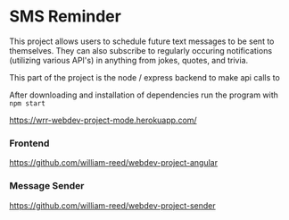 # SMS Reminder
This project allows users to schedule future text messages to be sent to themselves. They can also subscribe to regularly occuring notifications (utilizing various API's) in anything from jokes, quotes, and trivia.

This part of the project is the node / express backend to make api calls to

After downloading and installation of dependencies run the program with `npm start`

https://wrr-webdev-project-mode.herokuapp.com/

### Frontend
https://github.com/william-reed/webdev-project-angular
### Message Sender
https://github.com/william-reed/webdev-project-sender

